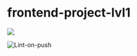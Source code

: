 # frontend-project-lvl1

<a href="https://codeclimate.com/github/dosh322/frontend-project-lvl1/maintainability"><img src="https://api.codeclimate.com/v1/badges/4f73a37e77c22518c7f8/maintainability" /></a>

![Lint-on-push](https://github.com/dosh322/frontend-project-lvl1/workflows/Lint-on-push/badge.svg)